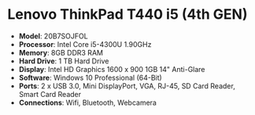 # Lenovo ThinkPad T440 i5 (4th GEN) 

- **Model**: 20B7SOJFOL
- **Processor**: Intel Core i5-4300U 1.90GHz
- **Memory**: 8GB DDR3 RAM
- **Hard Drive**: 1 TB Hard Drive
- **Display**: Intel HD Graphics 1600 x 900 1GB 14" Anti-Glare
- **Software**: Windows 10 Professional (64-Bit)
- **Ports**: 2 x USB 3.0, Mini DisplayPort, VGA, RJ-45, SD Card Reader, Smart Card Reader
- **Connections**: Wifi, Bluetooth, Webcamera
